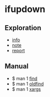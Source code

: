 # ifupdown

## Exploration

* [info](info.html)
* [note](note.html)
* [report](report.html)

## Manual

* $ man 1 [find](http://manpages.ubuntu.com/manpages/trusty/man1/find.1.html)
* $ man 1 [oldfind](http://manpages.ubuntu.com/manpages/trusty/man1/oldfind.1.html)
* $ man 1 [xargs](http://manpages.ubuntu.com/manpages/trusty/man1/xargs.1.html)

